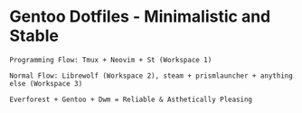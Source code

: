 # Gentoo Dotfiles - Minimalistic and Stable

`Programming Flow: Tmux + Neovim + St (Workspace 1)`

`Normal Flow: Librewolf (Workspace 2), steam + prismlauncher + anything else (Workspace 3)`

`Everforest + Gentoo + Dwm = Reliable & Asthetically Pleasing`

